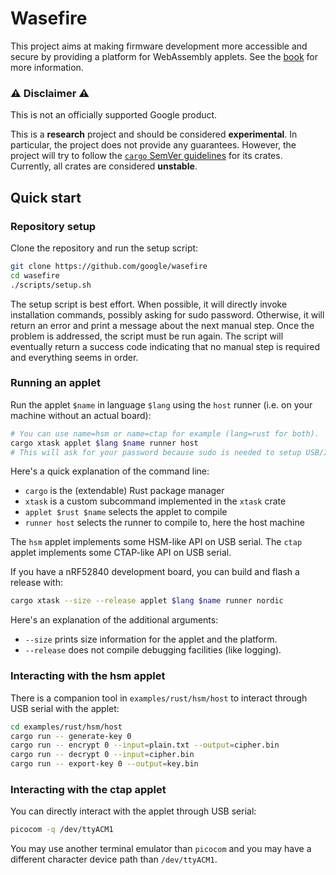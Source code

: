 # Wasefire

This project aims at making firmware development more accessible and secure by
providing a platform for WebAssembly applets. See the
[book](https://google.github.io/wasefire) for more information.

### :warning: Disclaimer :warning:

This is not an officially supported Google product.

This is a **research** project and should be considered **experimental**. In
particular, the project does not provide any guarantees. However, the project
will try to follow the [`cargo` SemVer
guidelines](https://doc.rust-lang.org/cargo/reference/semver.html) for its
crates. Currently, all crates are considered **unstable**.

## Quick start

### Repository setup

Clone the repository and run the setup script:

```sh
git clone https://github.com/google/wasefire
cd wasefire
./scripts/setup.sh
```

The setup script is best effort. When possible, it will directly invoke
installation commands, possibly asking for sudo password. Otherwise, it will
return an error and print a message about the next manual step. Once the problem
is addressed, the script must be run again. The script will eventually return a
success code indicating that no manual step is required and everything seems in
order.

### Running an applet

Run the applet `$name` in language `$lang` using the `host` runner (i.e. on your
machine without an actual board):

```sh
# You can use name=hsm or name=ctap for example (lang=rust for both).
cargo xtask applet $lang $name runner host
# This will ask for your password because sudo is needed to setup USB/IP.
```

Here's a quick explanation of the command line:
- `cargo` is the (extendable) Rust package manager
- `xtask` is a custom subcommand implemented in the `xtask` crate
- `applet $rust $name` selects the applet to compile
- `runner host` selects the runner to compile to, here the host machine

The `hsm` applet implements some HSM-like API on USB serial. The `ctap` applet
implements some CTAP-like API on USB serial.

If you have a nRF52840 development board, you can build and flash a release
with:

```sh
cargo xtask --size --release applet $lang $name runner nordic
```

Here's an explanation of the additional arguments:
- `--size` prints size information for the applet and the platform.
- `--release` does not compile debugging facilities (like logging).

### Interacting with the hsm applet

There is a companion tool in `examples/rust/hsm/host` to interact through USB
serial with the applet:

```sh
cd examples/rust/hsm/host
cargo run -- generate-key 0
cargo run -- encrypt 0 --input=plain.txt --output=cipher.bin
cargo run -- decrypt 0 --input=cipher.bin
cargo run -- export-key 0 --output=key.bin
```

### Interacting with the ctap applet

You can directly interact with the applet through USB serial:

```sh
picocom -q /dev/ttyACM1
```

You may use another terminal emulator than `picocom` and you may have a
different character device path than `/dev/ttyACM1`.
